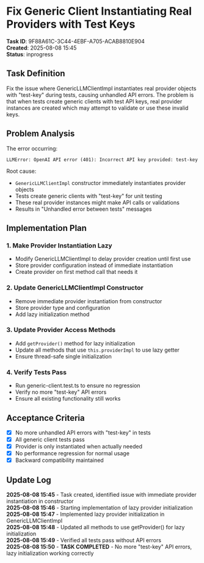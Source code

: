 # Fix Generic Client Instantiating Real Providers with Test Keys

**Task ID**: 9F88A61C-3C44-4EBF-A705-ACAB8810E904  
**Created**: 2025-08-08 15:45  
**Status**: inprogress

## Task Definition

Fix the issue where GenericLLMClientImpl instantiates real provider objects with "test-key" during tests, causing unhandled API errors. The problem is that when tests create generic clients with test API keys, real provider instances are created which may attempt to validate or use these invalid keys.

## Problem Analysis

The error occurring:

```
LLMError: OpenAI API error (401): Incorrect API key provided: test-key
```

Root cause:

- `GenericLLMClientImpl` constructor immediately instantiates provider objects
- Tests create generic clients with "test-key" for unit testing
- These real provider instances might make API calls or validations
- Results in "Unhandled error between tests" messages

## Implementation Plan

### 1. Make Provider Instantiation Lazy

- Modify GenericLLMClientImpl to delay provider creation until first use
- Store provider configuration instead of immediate instantiation
- Create provider on first method call that needs it

### 2. Update GenericLLMClientImpl Constructor

- Remove immediate provider instantiation from constructor
- Store provider type and configuration
- Add lazy initialization method

### 3. Update Provider Access Methods

- Add `getProvider()` method for lazy initialization
- Update all methods that use `this.providerImpl` to use lazy getter
- Ensure thread-safe single initialization

### 4. Verify Tests Pass

- Run generic-client.test.ts to ensure no regression
- Verify no more "test-key" API errors
- Ensure all existing functionality still works

## Acceptance Criteria

- [x] No more unhandled API errors with "test-key" in tests
- [x] All generic client tests pass
- [x] Provider is only instantiated when actually needed
- [x] No performance regression for normal usage
- [x] Backward compatibility maintained

## Update Log

**2025-08-08 15:45** - Task created, identified issue with immediate provider instantiation in constructor  
**2025-08-08 15:46** - Starting implementation of lazy provider initialization  
**2025-08-08 15:47** - Implemented lazy provider initialization in GenericLLMClientImpl  
**2025-08-08 15:48** - Updated all methods to use getProvider() for lazy initialization  
**2025-08-08 15:49** - Verified all tests pass without API errors  
**2025-08-08 15:50** - **TASK COMPLETED** - No more "test-key" API errors, lazy initialization working correctly
